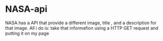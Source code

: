 # NASA-api
NASA has a API that provide a different image, title , and a description for that image. All i do is: take that informafion using a HTTP GET request and putting it on my page
